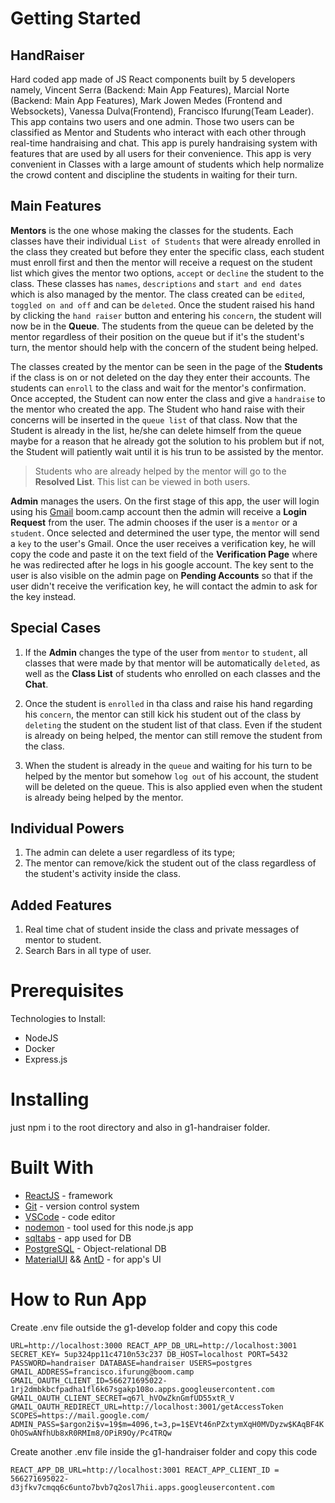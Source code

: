 # Getting Started

## HandRaiser

Hard coded app made of JS React components built by 5 developers namely, Vincent Serra (Backend: Main App Features), Marcial Norte (Backend: Main App Features), Mark Jowen Medes (Frontend and Websockets), Vanessa Dulva(Frontend), Francisco Ifurung(Team Leader). This app contains two users and one admin. Those two users can be classified as Mentor and Students who interact with each other through real-time handraising and chat. This app is purely handraising system with features that are used by all users for their convenience. This app is very convenient in Classes with a large amount of students which help normalize the crowd content and discipline the students in waiting for their turn.

## Main Features

**Mentors** is the one whose making the classes for the students. Each classes have their individual `List of Students` that were already enrolled in the class they created but before they enter the specific class, each student must enroll first and then the mentor will receive a request on the student list which gives the mentor two options, `accept` or `decline` the student to the class. These classes has `names`, `descriptions` and `start and end dates` which is also managed by the mentor. The class created can be `edited`, `toggled on and off` and can be `deleted`. Once the student raised his hand by clicking the `hand raiser` button and entering his `concern`, the student will now be in the **Queue**. The students from the queue can be deleted by the mentor regardless of their position on the queue but if it's the student's turn, the mentor should help with the concern of the student being helped. 

The classes created by the mentor can be seen in the page of the **Students** if the class is on or not deleted on the day they enter their accounts. The students can ``enroll`` to the class and wait for the mentor's confirmation. Once accepted, the Student can now enter the class and give a ``handraise`` to the mentor who created the app. The Student who hand raise with their concerns will be inserted in the ``queue list`` of that class. Now that the Student is already in the list, he/she can delete himself from the queue maybe for a reason that he already got the solution to his problem but if not, the Student will patiently wait until it is his trun to be assisted by the mentor.

>Students who are already helped by the mentor will go to the **Resolved List**. This list can be viewed in both users.

**Admin** manages the users. On the first stage of this app, the user will login using his [Gmail](https://www.gmail.com/) boom.camp account then the admin will receive a **Login Request** from the user. The admin chooses if the user is a ``mentor`` or a ``student``. Once selected and determined the user type, the mentor will send a ``key`` to the user's Gmail. Once the user receives a verification key, he will copy the code and paste it on the text field of the **Verification Page** where he was redirected after he logs in his google account. The key sent to the user is also visible on the admin page on **Pending Accounts** so that if the user didn't receive the verification key, he will contact the admin to ask for the key instead.

## Special Cases
1. If the **Admin** changes the type of the user from ``mentor`` to ``student``, all classes that were made by that mentor will be automatically ``deleted``, as well as the **Class List** of students who enrolled on each classes and the **Chat**.

2. Once the student is ``enrolled`` in tha class and raise his hand regarding his ``concern``, the mentor can still kick his student out of the class by ``deleting`` the student on the student list of that class. Even if the student is already on being helped, the mentor can still remove the student from the class.

3. When the student is already in the ``queue`` and waiting for his turn to be helped by the mentor but somehow ``log out`` of his account, the student will be deleted on the queue. This is also applied even when the student is already being helped by the mentor.

## Individual Powers
1. The admin can delete a user regardless of its type;
2. The mentor can remove/kick the student out of the class regardless of the student's activity inside the class.

## Added Features
1. Real time chat of student inside the class and private messages of mentor to student.
2. Search Bars in all type of user.

# Prerequisites

Technologies to Install:
- NodeJS
- Docker
- Express.js

# Installing

just npm i to the root directory and also in g1-handraiser folder.

# Built With
 - [ReactJS](https://reactjs.org/) - framework
 - [Git](https://git-scm.com/) - version control system
 - [VSCode](https://code.visualstudio.com/) - code editor
 - [nodemon](https://www.npmjs.com/package/nodemon) - tool used for this node.js app
 - [sqltabs](https://www.sqltabs.com/) - app used for DB
 - [PostgreSQL](https://www.postgresql.org/) - Object-relational DB
 - [MaterialUI](https://material-ui.com/) && [AntD](https://ant.design/) - for app's UI

# How to Run App

Create .env file outside the g1-develop folder and copy this code

``URL=http://localhost:3000
REACT_APP_DB_URL=http://localhost:3001
SECRET_KEY= 5up324pp11c4710n53c237
DB_HOST=localhost
PORT=5432
PASSWORD=handraiser
DATABASE=handraiser
USERS=postgres
GMAIL_ADDRESS=francisco.ifurung@boom.camp
GMAIL_OAUTH_CLIENT_ID=566271695022-1rj2dmbkbcfpadha1fl6k67sgakp108o.apps.googleusercontent.com
GMAIL_OAUTH_CLIENT_SECRET=q67l_hVOwZknGmfUD55xtR_V
GMAIL_OAUTH_REDIRECT_URL=http://localhost:3001/getAccessToken
SCOPES=https://mail.google.com/
ADMIN_PASS=$argon2i$v=19$m=4096,t=3,p=1$EVt46nPZxtymXqH0MVDyzw$KAqBF4KOhOSwANfhUb8xR0RMIm8/OPiR9Oy/Pc4TRQw``

Create another .env file inside the g1-handraiser folder and copy this code

``REACT_APP_DB_URL=http://localhost:3001
REACT_APP_CLIENT_ID = 566271695022-d3jfkv7cmqq6c6unto7bvb7q2osl7hii.apps.googleusercontent.com``
